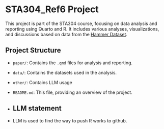 # STA304_Ref6 Project

This project is part of the STA304 course, focusing on data analysis and reporting using Quarto and R. It includes various analyses, visualizations, and discussions based on data from the [Hammer Dataset](https://jacobfilipp.com/hammer/).

## Project Structure

- `paper/`: Contains the `.qmd` files for analysis and reporting.
- `data/`: Contains the datasets used in the analysis.
- `other/`: Contains LLM usage
- `README.md`: This file, providing an overview of the project.

- ## LLM statement
- LLM is used to find the way to push R works to github.
